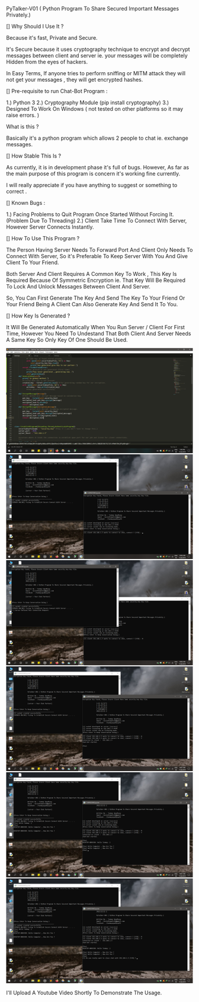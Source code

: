 
PyTalker-V01 ( Python Program To Share Secured Important Messages Privately.)



[] Why Should I Use It ? 

 Because it's fast, Private and Secure.

 It's Secure because it uses cryptography technique to encrypt and decrypt messages between client and server ie. your messages will be completely
 Hidden from the eyes of hackers.

 In Easy Terms, If anyone tries to perform sniffing or MITM attack they will not get your messages , they will get encrypted hashes.


[] Pre-requisite to run Chat-Bot Program :

 1.) Python 3
 2.) Cryptography Module (pip install cryptography)
 3.) Designed To Work On Windows ( not tested on other platforms so it may raise errors. )

What is this ?

 Basically it's a python program which allows 2 people to chat ie. exchange messages.



[] How Stable This Is ?

As currently, it is in development phase it's full of bugs. 
However, As far as the main purpose of this program is concern it's working fine currently.

I will really appreciate if you have anything to suggest or something to correct .

[] Known Bugs :

 1.) Facing Problems to Quit Program Once Started Without Forcing It. (Problem Due To Threading)
 2.) Client Take Time To Connect With Server, However Server Connects Instantly.


[] How To Use This Program ?

 The Person Having Server Needs To Forward Port And Client Only Needs To Connect With Server, So it's Preferable To Keep Server With
 You And Give Client To Your Friend.

 Both Server And Client Requires A Common Key To Work , This Key Is Required Because Of Symmetric Encryption ie. That Key Will Be Required To
 Lock And Unlock Messages Between Client And Server.

 So, You Can First Generate The Key And Send The Key To Your Friend Or Your Friend Being A Client Can Also Generate Key And Send It To You.

[] How Key Is Generated ?

 It Will Be Generated Automatically When You Run Server / Client For First Time, However You Need To Undestand That Both Client And Server Needs 
 A Same Key So Only Key Of One Should Be Used.


![Image1](https://github.com/tanmay606/PyTalker-V01/blob/master/Screenshots/1.png)
![Image2](https://github.com/tanmay606/PyTalker-V01/blob/master/Screenshots/2.png)
![Image3](https://github.com/tanmay606/PyTalker-V01/blob/master/Screenshots/3.png)
![Image4](https://github.com/tanmay606/PyTalker-V01/blob/master/Screenshots/4.png)
![Image5](https://github.com/tanmay606/PyTalker-V01/blob/master/Screenshots/5.png)
![Image6](https://github.com/tanmay606/PyTalker-V01/blob/master/Screenshots/6.png)


I'll Upload A Youtube Video Shortly To Demonstrate The Usage.
